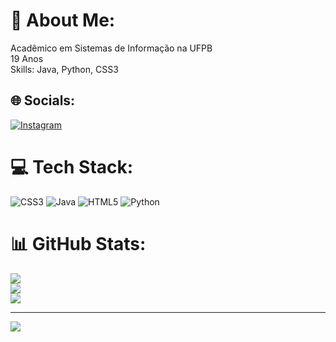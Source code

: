 # 💫 About Me:
Acadêmico em Sistemas de Informação na UFPB<br>19 Anos<br>Skills: Java, Python, CSS3<br>


## 🌐 Socials:
[![Instagram](https://img.shields.io/badge/Instagram-%23E4405F.svg?logo=Instagram&logoColor=white)](https://instagram.com/gl.pontes) 

# 💻 Tech Stack:
![CSS3](https://img.shields.io/badge/css3-%231572B6.svg?style=for-the-badge&logo=css3&logoColor=white) ![Java](https://img.shields.io/badge/java-%23ED8B00.svg?style=for-the-badge&logo=java&logoColor=white) ![HTML5](https://img.shields.io/badge/html5-%23E34F26.svg?style=for-the-badge&logo=html5&logoColor=white) ![Python](https://img.shields.io/badge/python-3670A0?style=for-the-badge&logo=python&logoColor=ffdd54)
# 📊 GitHub Stats:
![](https://github-readme-stats.vercel.app/api?username=glpontes&theme=blue-green&hide_border=false&include_all_commits=true&count_private=true)<br/>
![](https://github-readme-streak-stats.herokuapp.com/?user=glpontes&theme=blue-green&hide_border=false)<br/>
![](https://github-readme-stats.vercel.app/api/top-langs/?username=glpontes&theme=blue-green&hide_border=false&include_all_commits=true&count_private=true&layout=compact)

---
[![](https://visitcount.itsvg.in/api?id=glpontes&icon=2&color=1)](https://visitcount.itsvg.in)

<!-- Proudly created with GPRM ( https://gprm.itsvg.in ) -->
